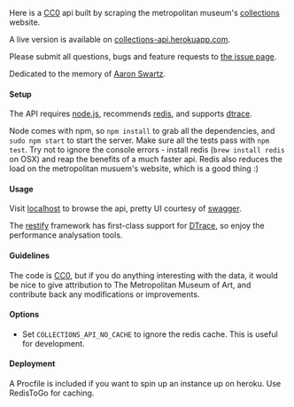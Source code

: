 Here is a [CC0][] api built by scraping the metropolitan museum's [collections][] website.

A live version is available on [collections-api.herokuapp.com][].

Please submit all questions, bugs and feature requests to [the issue page][].

Dedicated to the memory of [Aaron Swartz][].

#### Setup
  
  The API requires [node.js][], recommends [redis][], and supports [dtrace][].

  Node comes with npm, so `npm install` to grab all the dependencies, and `sudo npm start` to start the server. Make sure all the tests pass with `npm test`. Try not to ignore the console errors - install redis (`brew install redis` on OSX) and reap the benefits of a much faster api. Redis also reduces the load on the metropolitan musuem's website, which is a good thing :)

#### Usage

  Visit [localhost][localhost] to browse the api, pretty UI courtesy of [swagger][swagger].

  The [restify][restify] framework has first-class support for [DTrace][dtrace], so enjoy the performance analysation tools.

#### Guidelines

  The code is [CC0][], but if you do anything interesting with the data, it would be nice to give attribution to The Metropolitan Museum of Art, and contribute back any modifications or improvements.

#### Options

  * Set `COLLECTIONS_API_NO_CACHE` to ignore the redis cache. This is useful for development.

#### Deployment

  A Procfile is included if you want to spin up an instance up on heroku. Use RedisToGo for caching.

[CC0]: http://creativecommons.org/publicdomain/zero/1.0
[collections]: http://www.metmuseum.org/collections
[collections-api.herokuapp.com]: http://collections-api.herokuapp.com
[the issue page]: https://github.com/jedahan/collections-api/issues
[Aaron Swartz]: http://en.wikipedia.org/wiki/Aaron_Swartz

[node.js]: http://nodejs.org
[redis]: http://redis.io
[dtrace]: http://mcavage.github.com/node-restify/#DTrace

[localhost]: http://localhost
[swagger]: http://swagger.wordnik.com
[restify]: http://mcavage.github.com/node-restify
